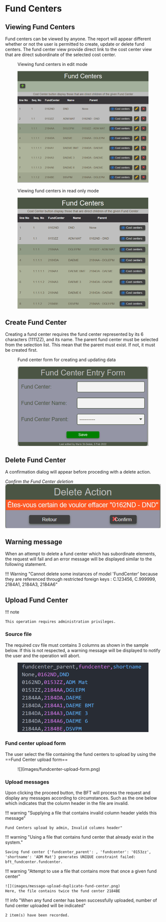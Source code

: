 # Fund Centers

## Viewing Fund Centers

Fund centers can be viewed by anyone. The report will appear different whether or not the user is permitted to create, update or delete fund centers. The fund center view provide direct link to the cost center view that are direct subordinate of the selected cost center.

<figure markdown>
<figcaption>Viewing fund centers in edit mode</figcaption>

![](images/fundcenter-view.png)
</figure>

<figure markdown>
<figcaption>Viewing fund centers in read only mode</figcaption>

![](images/fundcenter-view-read-only.png)
</figure>

## Create Fund Center

Creating a fund center requires the fund center represented by its 6 characters (1111ZZ), and its name. The parent fund center must be selected from the selection list.  This mean that the parent must exist.  If not, it must be created first.

<figure markdown>
<figcaption>Fund center form for creating and updating data</figcaption>

![](images/fundcenter-form.png)
</figure>

## Delete Fund Center

A confirmation dialog will appear before proceding with a delete action.

*Confirm the Fund Center deletion*
![](images/fundcenter-delete.png)

## Warning message

When an attempt to delete a fund center which has subordinate elements,
the request will fail and an error message will be displayed similar to
the following statement.

!!! Warning "Cannot delete some instances of model 'FundCenter' because they are referenced through restricted foreign keys : C.123456, C.999999, 2184A1, 2184A3, 2184A6"


## Upload Fund Center

!!! note

    This operation requires administration privileges.

### Source file

The required csv file must contains 3 columns as shown in the sample below.  If this is not respected, a warning message will be displayed to notify the user and the operation will abort.

<figure markdown>

![](images/fundcenter-csv-sample.png)
</figure>

### Fund center upload form

The user select the file containing the fund centers to upload by using the ==Fund Center upload form==

<figure markdown>
![](images/fundcenter-upload-form.png)
</figure>

### Upload messages

Upon clicking the proceed button, the BFT will process the request and display any messages according to circumstances. Such as the one below which indicates that the column header in the file are invalid.

!!! warning "Supplying a file that contains invalid column header yields this message"

    Fund Centers upload by admin, Invalid columns header"

!!! warning "Using a file that contains fund center that already exist in the system."

    Saving fund center {'fundcenter_parent': , 'fundcenter': '0153zz', 'shortname': 'ADM Mat'} generates UNIQUE constraint failed: bft_fundcenter.fundcenter.

!!! warning "Attempt to use a file that contains more that once a given fund center"

    ![](images/message-upload-duplicate-fund-center.png)
    Here, the file contains twice the fund center 2184BE

!!! info "When any fund center has been successfully uploaded, number of fund center uploaded will be indicated"

    2 item(s) have been recorded.
